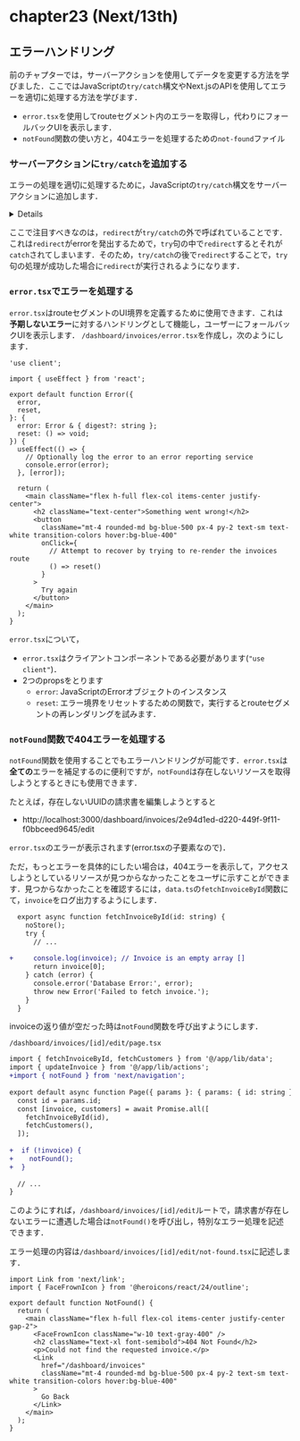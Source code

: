 # chapter23 (Next/13th)
## エラーハンドリング
前のチャプターでは，サーバーアクションを使用してデータを変更する方法を学びました．ここではJavaScriptの`try/catch`構文やNext.jsのAPIを使用してエラーを適切に処理する方法を学びます．

- `error.tsx`を使用してrouteセグメント内のエラーを取得し，代わりにフォールバックUIを表示します．
- `notFound`関数の使い方と，404エラーを処理するための`not-found`ファイル

### サーバーアクションに`try/catch`を追加する
エラーの処理を適切に処理するために，JavaScriptの`try/catch`構文をサーバーアクションに追加します．

<details>
/app/lib/actions.ts

```tsx
export async function createInvoice(formData: FormData) {
  const { customerId, amount, status } = CreateInvoice.parse({
    customerId: formData.get('customerId'),
    amount: formData.get('amount'),
    status: formData.get('status'),
  });
 
  const amountInCents = amount * 100;
  const date = new Date().toISOString().split('T')[0];
 
  try {
    await sql`
      INSERT INTO invoices (customer_id, amount, status, date)
      VALUES (${customerId}, ${amountInCents}, ${status}, ${date})
    `;
  } catch (error) {
    return {
      message: 'Database Error: Failed to Create Invoice.',
    };
  }
 
  revalidatePath('/dashboard/invoices');
  redirect('/dashboard/invoices');
}
```

```tsx
export async function updateInvoice(id: string, formData: FormData) {
  const { customerId, amount, status } = UpdateInvoice.parse({
    customerId: formData.get('customerId'),
    amount: formData.get('amount'),
    status: formData.get('status'),
  });
 
  const amountInCents = amount * 100;
 
  try {
    await sql`
        UPDATE invoices
        SET customer_id = ${customerId}, amount = ${amountInCents}, status = ${status}
        WHERE id = ${id}
      `;
  } catch (error) {
    return { message: 'Database Error: Failed to Update Invoice.' };
  }
 
  revalidatePath('/dashboard/invoices');
  redirect('/dashboard/invoices');
}
```

```tsx
export async function deleteInvoice(id: string) {
  try {
    await sql`DELETE FROM invoices WHERE id = ${id}`;
    revalidatePath('/dashboard/invoices');
    return { message: 'Deleted Invoice.' };
  } catch (error) {
    return { message: 'Database Error: Failed to Delete Invoice.' };
  }
}
```

</details>

ここで注目すべきなのは，`redirect`が`try/catch`の外で呼ばれていることです．これは`redirect`がerrorを発出するためで，`try`句の中で`redirect`するとそれが`catch`されてしまいます．そのため，`try/catch`の後で`redirect`することで，`try`句の処理が成功した場合に`redirect`が実行されるようになります．

### `error.tsx`でエラーを処理する
`error.tsx`はrouteセグメントのUI境界を定義するために使用できます．これは**予期しないエラー**に対するハンドリングとして機能し，ユーザーにフォールバックUIを表示します．
`/dashboard/invoices/error.tsx`を作成し，次のようにします．

```tsx
'use client';
 
import { useEffect } from 'react';
 
export default function Error({
  error,
  reset,
}: {
  error: Error & { digest?: string };
  reset: () => void;
}) {
  useEffect(() => {
    // Optionally log the error to an error reporting service
    console.error(error);
  }, [error]);
 
  return (
    <main className="flex h-full flex-col items-center justify-center">
      <h2 className="text-center">Something went wrong!</h2>
      <button
        className="mt-4 rounded-md bg-blue-500 px-4 py-2 text-sm text-white transition-colors hover:bg-blue-400"
        onClick={
          // Attempt to recover by trying to re-render the invoices route
          () => reset()
        }
      >
        Try again
      </button>
    </main>
  );
}
```
`error.tsx`について，
- `error.tsx`はクライアントコンポーネントである必要があります(`"use client"`)．
- 2つのpropsをとります
  - `error`: JavaScriptのErrorオブジェクトのインスタンス
  - `reset`: エラー境界をリセットするための関数で，実行するとrouteセグメントの再レンダリングを試みます．

### `notFound`関数で404エラーを処理する
`notFound`関数を使用することでもエラーハンドリングが可能です．`error.tsx`は**全ての**エラーを補足するのに便利ですが，`notFound`は存在しないリソースを取得しようとするときにも使用できます．

たとえば，存在しないUUIDの請求書を編集しようとすると
- http://localhost:3000/dashboard/invoices/2e94d1ed-d220-449f-9f11-f0bbceed9645/edit 

`error.tsx`のエラーが表示されます(error.tsxの子要素なので)．

ただ，もっとエラーを具体的にしたい場合は，404エラーを表示して，アクセスしようとしているリソースが見つからなかったことをユーザに示すことができます．見つからなかったことを確認するには，`data.ts`の`fetchInvoiceById`関数にて，`invoice`をログ出力するようにします．

```diff tsx
  export async function fetchInvoiceById(id: string) {
    noStore();
    try {
      // ...
  
+     console.log(invoice); // Invoice is an empty array []
      return invoice[0];
    } catch (error) {
      console.error('Database Error:', error);
      throw new Error('Failed to fetch invoice.');
    }
  }
```
invoiceの返り値が空だった時は`notFound`関数を呼び出すようにします．

`/dashboard/invoices/[id]/edit/page.tsx`
```diff tsx
import { fetchInvoiceById, fetchCustomers } from '@/app/lib/data';
import { updateInvoice } from '@/app/lib/actions';
+import { notFound } from 'next/navigation';
 
export default async function Page({ params }: { params: { id: string } }) {
  const id = params.id;
  const [invoice, customers] = await Promise.all([
    fetchInvoiceById(id),
    fetchCustomers(),
  ]);
 
+  if (!invoice) {
+    notFound();
+  }
 
  // ...
}
```
このようにすれば，`/dashboard/invoices/[id]/edit`ルートで，請求書が存在しないエラーに遭遇した場合は`notFound()`を呼び出し，特別なエラー処理を記述できます．

エラー処理の内容は`/dashboard/invoices/[id]/edit/not-found.tsx`に記述します．
```tsx
import Link from 'next/link';
import { FaceFrownIcon } from '@heroicons/react/24/outline';
 
export default function NotFound() {
  return (
    <main className="flex h-full flex-col items-center justify-center gap-2">
      <FaceFrownIcon className="w-10 text-gray-400" />
      <h2 className="text-xl font-semibold">404 Not Found</h2>
      <p>Could not find the requested invoice.</p>
      <Link
        href="/dashboard/invoices"
        className="mt-4 rounded-md bg-blue-500 px-4 py-2 text-sm text-white transition-colors hover:bg-blue-400"
      >
        Go Back
      </Link>
    </main>
  );
}
```